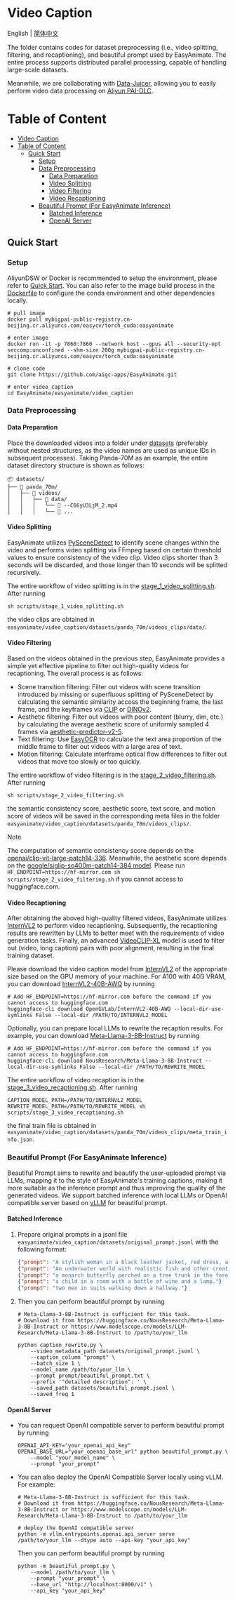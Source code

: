 # Video Caption
English | [简体中文](./README_zh-CN.md)

The folder contains codes for dataset preprocessing (i.e., video splitting, filtering, and recaptioning), and beautiful prompt used by EasyAnimate.
The entire process supports distributed parallel processing, capable of handling large-scale datasets.

Meanwhile, we are collaborating with [Data-Juicer](https://github.com/modelscope/data-juicer/blob/main/docs/DJ_SORA.md),
allowing you to easily perform video data processing on [Aliyun PAI-DLC](https://help.aliyun.com/zh/pai/user-guide/video-preprocessing/).

# Table of Content
- [Video Caption](#video-caption)
- [Table of Content](#table-of-content)
  - [Quick Start](#quick-start)
    - [Setup](#setup)
    - [Data Preprocessing](#data-preprocessing)
      - [Data Preparation](#data-preparation)
      - [Video Splitting](#video-splitting)
      - [Video Filtering](#video-filtering)
      - [Video Recaptioning](#video-recaptioning)
    - [Beautiful Prompt (For EasyAnimate Inference)](#beautiful-prompt-for-easyanimate-inference)
      - [Batched Inference](#batched-inference)
      - [OpenAI Server](#openai-server)

## Quick Start

### Setup
AliyunDSW or Docker is recommended to setup the environment, please refer to [Quick Start](../../README.md#quick-start).
You can also refer to the image build process in the [Dockerfile](../../Dockerfile.ds) to configure the conda environment and other dependencies locally.

```shell
# pull image
docker pull mybigpai-public-registry.cn-beijing.cr.aliyuncs.com/easycv/torch_cuda:easyanimate

# enter image
docker run -it -p 7860:7860 --network host --gpus all --security-opt seccomp:unconfined --shm-size 200g mybigpai-public-registry.cn-beijing.cr.aliyuncs.com/easycv/torch_cuda:easyanimate

# clone code
git clone https://github.com/aigc-apps/EasyAnimate.git

# enter video_caption
cd EasyAnimate/easyanimate/video_caption
```

### Data Preprocessing
#### Data Preparation
Place the downloaded videos into a folder under [datasets](./datasets/) (preferably without nested structures, as the video names are used as unique IDs in subsequent processes).
Taking Panda-70M as an example, the entire dataset directory structure is shown as follows:
```
📦 datasets/
├── 📂 panda_70m/
│   ├── 📂 videos/
│   │   ├── 📂 data/
│   │   │   └── 📄 --C66yU3LjM_2.mp4
│   │   │   └── 📄 ...
```

#### Video Splitting
EasyAnimate utilizes [PySceneDetect](https://github.com/Breakthrough/PySceneDetect) to identify scene changes within the video
and performs video splitting via FFmpeg based on certain threshold values to ensure consistency of the video clip.
Video clips shorter than 3 seconds will be discarded, and those longer than 10 seconds will be splitted recursively.

The entire workflow of video splitting is in the [stage_1_video_splitting.sh](./scripts/stage_1_video_splitting.sh).
After running
```shell
sh scripts/stage_1_video_splitting.sh
```
the video clips are obtained in `easyanimate/video_caption/datasets/panda_70m/videos_clips/data/`.

#### Video Filtering
Based on the videos obtained in the previous step, EasyAnimate provides a simple yet effective pipeline to filter out high-quality videos for recaptioning.
The overall process is as follows:

- Scene transition filtering: Filter out videos with scene transition introduced by missing or superfluous splitting of PySceneDetect by calculating the semantic similarity
accoss the beginning frame, the last frame, and the keyframes via [CLIP](https://github.com/openai/CLIP) or [DINOv2](https://github.com/facebookresearch/dinov2).
- Aesthetic filtering: Filter out videos with poor content (blurry, dim, etc.) by calculating the average aesthetic score of uniformly sampled 4 frames via [aesthetic-predictor-v2-5](https://github.com/discus0434/aesthetic-predictor-v2-5).
- Text filtering: Use [EasyOCR](https://github.com/JaidedAI/EasyOCR) to calculate the text area proportion of the middle frame to filter out videos with a large area of text.
- Motion filtering: Calculate interframe optical flow differences to filter out videos that move too slowly or too quickly.

The entire workflow of video filtering is in the [stage_2_video_filtering.sh](./scripts/stage_2_video_filtering.sh).
After running
```shell
sh scripts/stage_2_video_filtering.sh
```
the semantic consistency score, aesthetic score, text score, and motion score of videos will be saved 
in the corresponding meta files in the folder `easyanimate/video_caption/datasets/panda_70m/videos_clips/`.

> [!NOTE]
> The computation of semantic consistency score depends on the [openai/clip-vit-large-patch14-336](https://huggingface.co/openai/clip-vit-large-patch14-336).
Meanwhile, the aesthetic score depends on the [google/siglip-so400m-patch14-384 model](https://huggingface.co/google/siglip-so400m-patch14-384).
Please run `HF_ENDPOINT=https://hf-mirror.com sh scripts/stage_2_video_filtering.sh` if you cannot access to huggingface.com.


#### Video Recaptioning
After obtaining the aboved high-quality filtered videos, EasyAnimate utilizes [InternVL2](https://internvl.readthedocs.io/en/latest/internvl2.0/introduction.html) to perform video recaptioning.
Subsequently, the recaptioning results are rewritten by LLMs to better meet with the requirements of video generation tasks.
Finally, an advanced [VideoCLIP-XL](https://arxiv.org/abs/2410.00741) model is used to filter out (video, long caption) pairs with poor alignment, resulting in the final training dataset.

Please download the video caption model from [InternVL2](https://huggingface.co/collections/OpenGVLab/internvl-20-667d3961ab5eb12c7ed1463e) of the appropriate size based on the GPU memory of your machine.
For A100 with 40G VRAM, you can download [InternVL2-40B-AWQ](https://huggingface.co/OpenGVLab/InternVL2-40B-AWQ) by running
```shell
# Add HF_ENDPOINT=https://hf-mirror.com before the command if you cannot access to huggingface.com
huggingface-cli download OpenGVLab/InternVL2-40B-AWQ --local-dir-use-symlinks False --local-dir /PATH/TO/INTERNVL2_MODEL
```

Optionally, you can prepare local LLMs to rewrite the recaption results.
For example, you can download [Meta-Llama-3-8B-Instruct](https://huggingface.co/NousResearch/Meta-Llama-3-8B-Instruct) by running
```shell
# Add HF_ENDPOINT=https://hf-mirror.com before the command if you cannot access to huggingface.com
huggingface-cli download NousResearch/Meta-Llama-3-8B-Instruct --local-dir-use-symlinks False --local-dir /PATH/TO/REWRITE_MODEL
```

The entire workflow of video recaption is in the [stage_3_video_recaptioning.sh](./scripts/stage_3_video_recaptioning.sh).
After running
```shell
CAPTION_MODEL_PATH=/PATH/TO/INTERNVL2_MODEL REWRITE_MODEL_PATH=/PATH/TO/REWRITE_MODEL sh scripts/stage_3_video_recaptioning.sh
``` 
the final train file is obtained in `easyanimate/video_caption/datasets/panda_70m/videos_clips/meta_train_info.json`.


### Beautiful Prompt (For EasyAnimate Inference)
Beautiful Prompt aims to rewrite and beautify the user-uploaded prompt via LLMs, mapping it to the style of EasyAnimate's training captions,
making it more suitable as the inference prompt and thus improving the quality of the generated videos.
We support batched inference with local LLMs or OpenAI compatible server based on [vLLM](https://github.com/vllm-project/vllm) for beautiful prompt.

#### Batched Inference
1. Prepare original prompts in a jsonl file `easyanimate/video_caption/datasets/original_prompt.jsonl` with the following format:
    ```json
    {"prompt": "A stylish woman in a black leather jacket, red dress, and boots walks confidently down a damp Tokyo street."}
    {"prompt": "An underwater world with realistic fish and other creatures of the sea."}
    {"prompt": "a monarch butterfly perched on a tree trunk in the forest."}
    {"prompt": "a child in a room with a bottle of wine and a lamp."}
    {"prompt": "two men in suits walking down a hallway."}
    ```

2. Then you can perform beautiful prompt by running
    ```shell
    # Meta-Llama-3-8B-Instruct is sufficient for this task.
    # Download it from https://huggingface.co/NousResearch/Meta-Llama-3-8B-Instruct or https://www.modelscope.cn/models/LLM-Research/Meta-Llama-3-8B-Instruct to /path/to/your_llm

    python caption_rewrite.py \
        --video_metadata_path datasets/original_prompt.jsonl \
        --caption_column "prompt" \
        --batch_size 1 \
        --model_name /path/to/your_llm \
        --prompt prompt/beautiful_prompt.txt \
        --prefix '"detailed description": ' \
        --saved_path datasets/beautiful_prompt.jsonl \
        --saved_freq 1
    ```

#### OpenAI Server
+ You can request OpenAI compatible server to perform beautiful prompt by running
    ```shell
    OPENAI_API_KEY="your_openai_api_key" OPENAI_BASE_URL="your_openai_base_url" python beautiful_prompt.py \
        --model "your_model_name" \
        --prompt "your_prompt"
    ```

+ You can also deploy the OpenAI Compatible Server locally using vLLM. For example:
    ```shell
    # Meta-Llama-3-8B-Instruct is sufficient for this task.
    # Download it from https://huggingface.co/NousResearch/Meta-Llama-3-8B-Instruct or https://www.modelscope.cn/models/LLM-Research/Meta-Llama-3-8B-Instruct to /path/to/your_llm

    # deploy the OpenAI compatible server
    python -m vllm.entrypoints.openai.api_server serve /path/to/your_llm --dtype auto --api-key "your_api_key"
    ```

    Then you can perform beautiful prompt by running
    ```shell
    python -m beautiful_prompt.py \
        --model /path/to/your_llm \
        --prompt "your_prompt" \
        --base_url "http://localhost:8000/v1" \
        --api_key "your_api_key"
    ```
